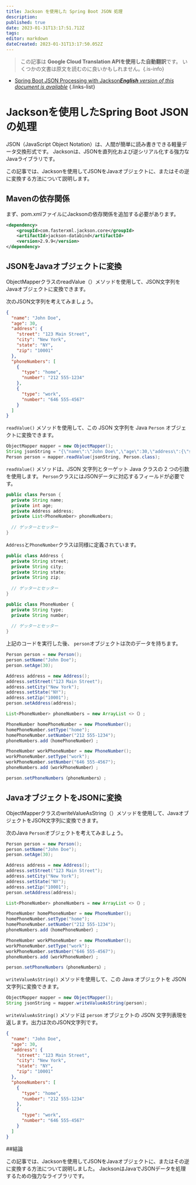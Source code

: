 ```yaml
---
title: Jackson を使用した Spring Boot JSON 処理
description: 
published: true
date: 2023-01-31T13:17:51.712Z
tags: 
editor: markdown
dateCreated: 2023-01-31T13:17:50.052Z
---
```


> この記事は **Google Cloud Translation APIを使用した自動翻訳**です。
いくつかの文書は原文を読むのに良いかもしれません。{.is-info}

- [Spring Boot JSON Processing with Jackson***English** version of this document is available*](/en/Knowledge-base/Spring-Boot/spring-boot-json-processing-with-jackson)
{.links-list}



# Jacksonを使用したSpring Boot JSONの処理

JSON（JavaScript Object Notation）は、人間が簡単に読み書きできる軽量データ交換形式です。 Jacksonは、JSONを直列化および逆シリアル化する強力なJavaライブラリです。

この記事では、Jacksonを使用してJSONをJavaオブジェクトに、またはその逆に変換する方法について説明します。


## Mavenの依存関係

まず、pom.xmlファイルにJacksonの依存関係を追加する必要があります。

```xml
<dependency>
    <groupId>com.fasterxml.jackson.core</groupId>
    <artifactId>jackson-databind</artifactId>
    <version>2.9.9</version>
</dependency>
```

## JSONをJavaオブジェクトに変換

ObjectMapperクラスのreadValue（）メソッドを使用して、JSON文字列をJavaオブジェクトに変換できます。

次のJSON文字列を考えてみましょう。

```json
{
  "name": "John Doe",
  "age": 30,
  "address": {
    "street": "123 Main Street",
    "city": "New York",
    "state": "NY",
    "zip": "10001"
  },
  "phoneNumbers": [
    {
      "type": "home",
      "number": "212 555-1234"
    },
    {
      "type": "work",
      "number": "646 555-4567"
    }
  ]
}
```

`readValue()` メソッドを使用して、この JSON 文字列を Java `Person` オブジェクトに変換できます。

```java
ObjectMapper mapper = new ObjectMapper();
String jsonString = "{\"name\":\"John Doe\",\"age\":30,\"address\":{\"street\":\"123 Main Street\",\"city \":\"New York\",\"state\":\"NY\",\"zip\":\"10001\"},\"phoneNumbers\":[{\"type\":\ "home\",\"number\":\"212 555-1234\"},{\"type\":\"work\",\"number\":\"646 555-4567\"}] } ";
Person person = mapper.readValue(jsonString, Person.class);
```

`readValue()` メソッドは、JSON 文字列とターゲット Java クラスの 2 つの引数を使用します。 `Person`クラスにはJSONデータに対応するフィールドが必要です。

```java
public class Person {
  private String name;
  private int age;
  private Address address;
  private List<PhoneNumber> phoneNumbers;
  
  // ゲッターとセッター
}
```

`Address`と`PhoneNumber`クラスは同様に定義されています。

```java
public class Address {
  private String street;
  private String city;
  private String state;
  private String zip;
  
  // ゲッターとセッター
}

public class PhoneNumber {
  private String type;
  private String number;
  
  // ゲッターとセッター
}
```

上記のコードを実行した後、 `person`オブジェクトは次のデータを持ちます。

```java
Person person = new Person();
person.setName("John Doe");
person.setAge(30);

Address address = new Address();
address.setStreet("123 Main Street");
address.setCity("New York");
address.setState("NY");
address.setZip("10001");
person.setAddress(address);

List<PhoneNumber> phoneNumbers = new ArrayList <>（）;

PhoneNumber homePhoneNumber = new PhoneNumber();
homePhoneNumber.setType("home");
homePhoneNumber.setNumber("212 555-1234");
phoneNumbers.add（homePhoneNumber）;

PhoneNumber workPhoneNumber = new PhoneNumber();
workPhoneNumber.setType("work");
workPhoneNumber.setNumber("646 555-4567");
phoneNumbers.add（workPhoneNumber）;

person.setPhoneNumbers（phoneNumbers）;
```

## JavaオブジェクトをJSONに変換

ObjectMapperクラスのwriteValueAsString（）メソッドを使用して、JavaオブジェクトをJSON文字列に変換できます。

次のJava `Person`オブジェクトを考えてみましょう。

```java
Person person = new Person();
person.setName("John Doe");
person.setAge(30);

Address address = new Address();
address.setStreet("123 Main Street");
address.setCity("New York");
address.setState("NY");
address.setZip("10001");
person.setAddress(address);

List<PhoneNumber> phoneNumbers = new ArrayList <>（）;

PhoneNumber homePhoneNumber = new PhoneNumber();
homePhoneNumber.setType("home");
homePhoneNumber.setNumber("212 555-1234");
phoneNumbers.add（homePhoneNumber）;

PhoneNumber workPhoneNumber = new PhoneNumber();
workPhoneNumber.setType("work");
workPhoneNumber.setNumber("646 555-4567");
phoneNumbers.add（workPhoneNumber）;

person.setPhoneNumbers（phoneNumbers）;
```

`writeValueAsString()` メソッドを使用して、この Java オブジェクトを JSON 文字列に変換できます。

```java
ObjectMapper mapper = new ObjectMapper();
String jsonString = mapper.writeValueAsString(person);
```

`writeValueAsString()` メソッドは `person` オブジェクトの JSON 文字列表現を返します。出力は次のJSON文字列です。

```json
{
  "name": "John Doe",
  "age": 30,
  "address": {
    "street": "123 Main Street",
    "city": "New York",
    "state": "NY",
    "zip": "10001"
  },
  "phoneNumbers": [
    {
      "type": "home",
      "number": "212 555-1234"
    },
    {
      "type": "work",
      "number": "646 555-4567"
    }
  ]
}
```

##結論

この記事では、Jacksonを使用してJSONをJavaオブジェクトに、またはその逆に変換する方法について説明しました。 JacksonはJavaでJSONデータを処理するための強力なライブラリです。